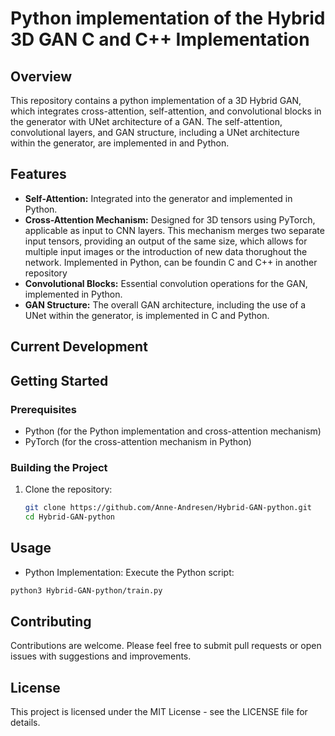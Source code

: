 # Python implementation of the Hybrid 3D GAN C and C++ Implementation

## Overview

This repository contains a python implementation of a 3D Hybrid GAN, which integrates cross-attention, self-attention, and convolutional blocks in the generator with UNet architecture of a GAN. The self-attention, convolutional layers, and GAN structure, including a UNet architecture within the generator, are implemented in and Python.

## Features

- **Self-Attention:** Integrated into the generator and implemented in Python.
- **Cross-Attention Mechanism:** Designed for 3D tensors using PyTorch, applicable as input to CNN layers. This mechanism merges two separate input tensors, providing an output of the same size, which allows for multiple input images or the introduction of new data thorughout the network. Implemented in Python, can be foundin C and C++ in another repository
- **Convolutional Blocks:** Essential convolution operations for the GAN, implemented in Python.
- **GAN Structure:** The overall GAN architecture, including the use of a UNet within the generator, is implemented in C and Python.

## Current Development



## Getting Started

### Prerequisites


- Python (for the Python implementation and cross-attention mechanism)
- PyTorch (for the cross-attention mechanism in Python)


### Building the Project

1. Clone the repository:
   ```bash
   git clone https://github.com/Anne-Andresen/Hybrid-GAN-python.git
   cd Hybrid-GAN-python
   ```



## Usage


- Python Implementation: Execute the Python script:
``` bash
python3 Hybrid-GAN-python/train.py


```

## Contributing


Contributions are welcome. Please feel free to submit pull requests or open issues with suggestions and improvements.

## License


This project is licensed under the MIT License - see the LICENSE file for details.
